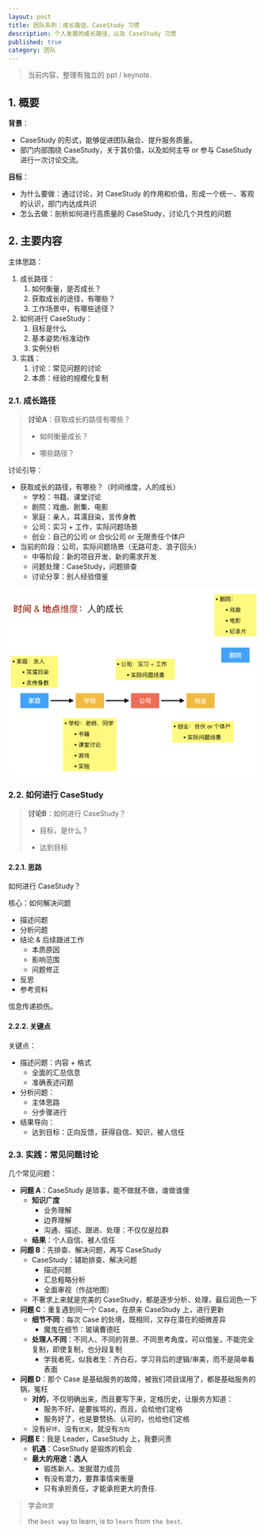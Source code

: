 ```yaml
---
layout: post
title: 团队系列：成长路径，CaseStudy 习惯
description: 个人发展的成长路径，以及 CaseStudy 习惯
published: true
category: 团队
---
```



> 当前内容，整理有独立的 ppt / keynote.

## 1. 概要

**背景**：

* CaseStudy 的形式，能够促进团队融合、提升服务质量。
* 部门内部围绕 CaseStudy，关于其价值，以及如何主导 or 参与 CaseStudy 进行一次讨论交流。

**目标**：

* 为什么要做：通过讨论，对 CaseStudy 的作用和价值，形成一个统一、客观的认识，部门内达成共识
* 怎么去做：剖析如何进行高质量的 CaseStudy，讨论几个共性的问题




## 2. 主要内容

主体思路：

1. 成长路径：
	1. 如何衡量，是否成长？
	1. 获取成长的途径，有哪些？
	1. 工作场景中，有哪些途径？
1. 如何进行 CaseStudy：
	1. 目标是什么
	1. 基本姿势/标准动作
	1. 实例分析
1. 实践：
	1. 讨论：常见问题的讨论
	1. 本质：经验的规模化复制

### 2.1. 成长路径

> **讨论A**：获取成长的路径有哪些？
> 
> * 如何衡量成长？
> 
> * 哪些路径？

讨论引导：

* 获取成长的路径，有哪些？（时间维度，人的成长）
	* 学校：书籍、课堂讨论
	* 剧院：戏曲、剧集、电影
	* 家庭：亲人，耳濡目染，言传身教
	* 公司：实习 + 工作，实际问题场景
	* 创业：自己的公司 or 合伙公司 or 无限责任个体户
* 当前的阶段：公司，实际问题场景（无路可走、浪子回头）
	* 中等阶段：新的项目开发、新的需求开发
	* 问题处理：CaseStudy，问题排查
	* 讨论分享：别人经验借鉴

![](/images/build-team-series/growth-path-time-and-site.png)

### 2.2. 如何进行 CaseStudy

> **讨论B**：如何进行 CaseStudy？
> 
> * 目标，是什么？
> 
> * 达到目标

#### 2.2.1. 思路

如何进行 CaseStudy？

核心：如何解决问题

* 描述问题
* 分析问题
* 结论 & 后续跟进工作
	* 本质原因
	* 影响范围
	* 问题修正
* 反思
* 参考资料

信息传递损伤。

#### 2.2.2. 关键点

关键点：

* 描述问题：内容 + 格式
	* 全面的汇总信息
	* 准确表述问题
* 分析问题：
	* 主体思路
	* 分步骤进行
* 结果导向：
	* 达到目标：正向反馈，获得自信、知识，被人信任

### 2.3. 实践：常见问题讨论

几个常见问题：

* **问题 A**：CaseStudy 是琐事，能不做就不做，谁做谁傻
	* **知识广度**
		* 业务理解
		* 边界理解
		* 沟通、描述、跟进、处理：不仅仅是拉群
	* **结果**：个人自信、被人信任
* **问题 B**：先排查、解决问题，再写 CaseStudy
	* CaseStudy：辅助排查、解决问题
		* 描述问题
		* 汇总粗略分析
		* 全面审视（作战地图）
	* 不奢求上来就是完美的 CaseStudy，都是逐步分析、处理，最后润色一下
* **问题 C**：重复遇到同一个 Case，在原来 CaseStudy 上，进行更新
	* **细节不同**：每次 Case 的处境，既相同，又存在潜在的细微差异
		* 魔鬼在细节：玻璃曹德旺
	* **处理人不同**：不同人、不同的背景、不同思考角度，可以借鉴，不能完全复制，即使复制，也分段复制
		* 学我者死，似我者生：齐白石，学习背后的逻辑/审美，而不是简单看表面
* **问题 D**：那个 Case 是基础服务的故障，被我们项目误用了，都是基础服务的锅，冤枉
	* **对的**，不仅明确出来，而且要写下来，定格历史，让服务方知道：
		* 服务不好，是要挨骂的，而且，会给他们定格
		* 服务好了，也是要赞扬、认可的，也给他们定格
	* 没有`好坏`、没有`优劣`，就没有`方向`
* **问题 E**：我是 Leader，CaseStudy 上，我要问责
	* **机遇**：CaseStudy 是锻炼的机会
	* **最大的用途：选人**
		* 锻炼新人、发掘潜力成员
		* 有没有潜力，要靠事情来衡量
		* 只有承担责任，才能承担更大的责任.


> 学会`欣赏`
> 
> the `best way` to learn, is to `learn` from `the best`.











[NingG]:    http://ningg.github.com  "NingG"










